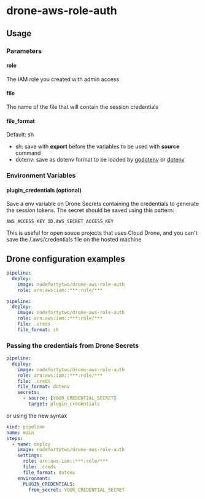 # drone-aws-role-auth

## Usage

### Parameters

#### role

The IAM role you created with admin access

#### file

The name of the file that will contain the session credentials

#### file_format

Default: sh

- sh: save with **export** before the variables to be used with **source** command
- dotenv: save as dotenv format to be loaded by [godotenv](https://github.com/joho/godotenv) or [dotenv](https://www.npmjs.com/package/dotenv)

### Environment Variables

#### plugin_credentials (optional)

Save a env variable on Drone Secrets containing the credentials to generate the session tokens. The secret should be saved using this pattern:

```
AWS_ACCESS_KEY_ID.AWS_SECRET_ACCESS_KEY
```

This is useful for open souce projects that uses Cloud Drone, and you can't save the /.aws/credentials file on the hosted machine.

## Drone configuration examples

```yaml
pipeline:
  deploy:
    image: nodefortytwo/drone-aws-role-auth
    role: arn:aws:iam::***:role/***
```

```yaml
pipeline:
  deploy:
    image: nodefortytwo/drone-aws-role-auth
    role: arn:aws:iam::***:role/***
    file: .creds
    file_format: sh
```

### Passing the credentials from Drone Secrets

```yaml
pipeline:
  deploy:
    image: nodefortytwo/drone-aws-role-auth
    role: arn:aws:iam::***:role/***
    file: .creds
    file_format: dotenv
    secrets:
      - source: [YOUR_CREDENTIAL_SECRET]
        target: plugin_credentials
```

or using the new syntax

```yaml
kind: pipeline
name: main
steps:
  - name: deploy
    image: nodefortytwo/drone-aws-role-auth
    settings:
      role: arn:aws:iam::***:role/***
      file: .creds
      file_format: dotenv
    environment:
      PLUGIN_CREDENTIALS:
        from_secret: YOUR_CREDENTIAL_SECRET
```
